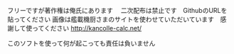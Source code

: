 フリーですが著作権は俺氏にあります　
二次配布は禁止です　GithubのURLを貼ってください
画像は艦載機厨さまのサイトを使わせていただいています　感謝して使ってください
http://kancolle-calc.net/

このソフトを使って何が起こっても責任は負いません

